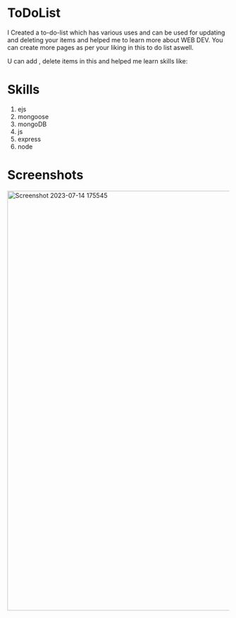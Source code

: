 # ToDoList
I Created a to-do-list which has various uses and can be used for updating and deleting your items and helped me to learn more about WEB DEV. You can create more pages as per your liking in this to do list aswell.

U can add , delete items in this and helped me learn skills like:
# Skills
1) ejs
2) mongoose
3) mongoDB
4) js
5) express
6) node
   
# Screenshots
<img width="953" alt="Screenshot 2023-07-14 175545" src="https://github.com/Cappybara12/ToDoList/assets/122734275/f6a64659-4d69-40f1-9920-1b66a5cc1903">
